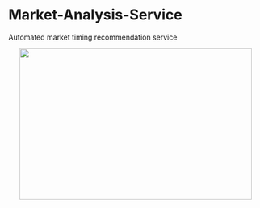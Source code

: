 # Market-Analysis-Service
Automated market timing recommendation service

<p align="center">
  <img width="460" height="300" src="https://i.imgur.com/YyXbK4b.png">
</p>
